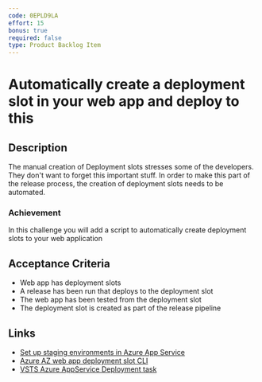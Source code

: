```yaml
---
code: 0EPLD9LA
effort: 15
bonus: true
required: false
type: Product Backlog Item 
---
```

# Automatically create a deployment slot in your web app and deploy to this #

## Description ##

The manual creation of Deployment slots stresses some of the developers. They don't want to forget this important stuff. In order to make this part of the release process, the creation of deployment slots needs to be automated. 

### Achievement ###
In this challenge you will add a script to automatically create deployment slots to your web application

## Acceptance Criteria ##
* Web app has deployment slots
* A release has been run that deploys to the deployment slot
* The web app has been tested from the deployment slot
* The deployment slot is created as part of the release pipeline 

## Links ##
* [Set up staging environments in Azure App Service](https://docs.microsoft.com/en-us/azure/app-service/web-sites-staged-publishing)
* [Azure AZ web app deployment slot CLI](https://docs.microsoft.com/en-us/cli/azure/webapp/deployment/slot?view=azure-cli-latest)
* [VSTS Azure AppService Deployment task](https://aka.ms/azurermwebdeployreadme)